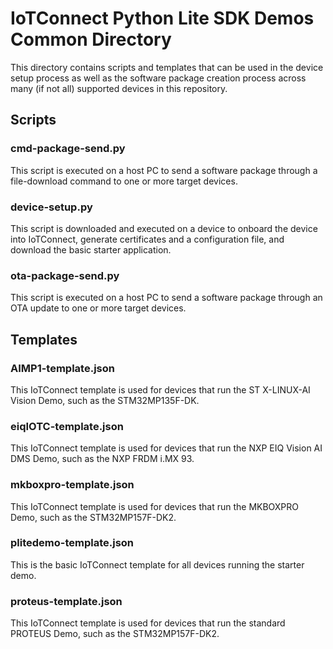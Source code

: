 # IoTConnect Python Lite SDK Demos Common Directory

This directory contains scripts and templates that can be used in the device setup process as well as the software
package creation process across many (if not all) supported devices in this repository.

## Scripts

### cmd-package-send.py

This script is executed on a host PC to send a software package through a file-download command to one or more target
devices.

### device-setup.py

This script is downloaded and executed on a device to onboard the device into IoTConnect, generate certificates and a
configuration file, and download the basic starter application.

### ota-package-send.py

This script is executed on a host PC to send a software package through an OTA update to one or more target devices.

## Templates

### AIMP1-template.json

This IoTConnect template is used for devices that run the ST X-LINUX-AI Vision Demo, such as the STM32MP135F-DK.

### eiqIOTC-template.json

This IoTConnect template is used for devices that run the NXP EIQ Vision AI DMS Demo, such as the NXP FRDM i.MX 93.

### mkboxpro-template.json

This IoTConnect template is used for devices that run the MKBOXPRO Demo, such as the STM32MP157F-DK2.

### plitedemo-template.json

This is the basic IoTConnect template for all devices running the starter demo.

### proteus-template.json

This IoTConnect template is used for devices that run the standard PROTEUS Demo, such as the STM32MP157F-DK2.
